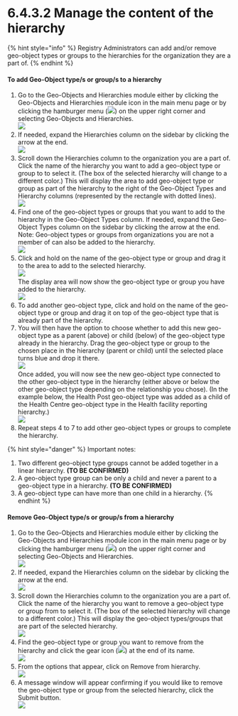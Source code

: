 # 6.4.3.2 Manage the content of the hierarchy

{% hint style="info" %}
Registry Administrators can add and/or remove geo-object types or groups to the hierarchies for the organization they are a part of.
{% endhint %}

#### **To add Geo-Object type/s or group/s to a hierarchy**

1. Go to the Geo-Objects and Hierarchies module either by clicking the Geo-Objects and Hierarchies module icon in the main menu page or by clicking the hamburger menu (![](https://lh3.googleusercontent.com/iuPmL\_Z1smFoRNK34qpVh9--96pLjj8A-P4QdCAlpcvxkSIfD3bihusMrW6MlenmddHse4DMtkIfNaLzts2tH95aM8vei5RBC6-FuLkbYRi4j4V9LiSgid0KfK2wPUgPo-Oim\_IF7FqvJW8Ck-ESi0sPLJ2Hi6rets24LbXMhLUD7h3zOJePImZz)) on the upper right corner and selecting Geo-Objects and Hierarchies.\
   ![](<../../../../../.gitbook/assets/image (5) (1).png>)
2. If needed, expand the Hierarchies column on the sidebar by clicking the arrow at the end.\
   ![](<../../../../../.gitbook/assets/image (16).png>)
3. Scroll down the Hierarchies column to the organization you are a part of. Click the name of the hierarchy you want to add a geo-object type or group to to select it. (The box of the selected hierarchy will change to a different color.) This will display the area to add geo-object type or group as part of the hierarchy to the right of the Geo-Object Types and Hierarchy columns (represented by the rectangle with dotted lines).\
   ![](https://lh4.googleusercontent.com/Jxsmc6aONAU3-udfty1\_9hh5xIWoCrFs\_r2r3AI0MbOUwuPqM1miP1l4bNzoz5Cj2s60xOfH536X1n72faAN2me0v-cPBm4ShRMUEcBFbIMnl-DNzft-e-4vemFWOfhBQPLftP9CwyamJrINk68MC-pjM6G163cV9u-jrqnareDhmOOJDEMeJJQV)
4. Find one of the geo-object types or groups that you want to add to the hierarchy in the Geo-Object Types column. If needed, expand the Geo-Object Types column on the sidebar by clicking the arrow at the end. Note: Geo-object types or groups from organizations you are not a member of can also be added to the hierarchy.\
   ![](<../../../../../.gitbook/assets/image (12).png>)
5. Click and hold on the name of the geo-object type or group and drag it to the area to add to the selected hierarchy.\
   ![](<../../../../../.gitbook/assets/image (21).png>)\
   The display area will now show the geo-object type or group you have added to the hierarchy.\
   ![](<../../../../../.gitbook/assets/image (2) (2).png>)
6. To add another geo-object type, click and hold on the name of the geo-object type or group and drag it on top of the geo-object type that is already part of the hierarchy.&#x20;
7. You will then have the option to choose whether to add this new geo-object type as a parent (above) or child (below) of the geo-object type already in the hierarchy. Drag the geo-object type or group to the chosen place in the hierarchy (parent or child) until the selected place turns blue and drop it there.\
   ![](<../../../../../.gitbook/assets/image (6) (1).png>)\
   Once added, you will now see the new geo-object type connected to the other geo-object type in the hierarchy (either above or below the other geo-object type depending on the relationship you chose). (In the example below, the Health Post geo-object type was added as a child of the Health Centre geo-object type in the Health facility reporting hierarchy.)\
   ![](https://lh4.googleusercontent.com/ceFCnlsbA8dfuQU6jM7oFmL8HdmWf0yLYNb8PP4BZVT7r73NOU8rOC8cDQF9E-QsHfVe58DRIr4mOy4gMrpTpM7GJOMJXB6ShPGFyBdppPCe3erRXIDOuWGiAUK2rhpaNcggLyy6J\_AeU0gggnZrbw1F47kmRh4dsUcGunTaCExhypDUoMPY\_iZJ)
8. Repeat steps 4 to 7 to add other geo-object types or groups to complete the hierarchy.

{% hint style="danger" %}
Important notes:&#x20;

1. Two different geo-object type groups cannot be added together in a linear hierarchy. **(TO BE CONFIRMED)**&#x20;
2. A geo-object type group can be only a child and never a parent to a geo-object type in a hierarchy. **(TO BE CONFIRMED)**&#x20;
3. A geo-object type can have more than one child in a hierarchy.
{% endhint %}

#### Remove Geo-Object type/s or group/s from a hierarchy

1. Go to the Geo-Objects and Hierarchies module either by clicking the Geo-Objects and Hierarchies module icon in the main menu page or by clicking the hamburger menu (![](https://lh3.googleusercontent.com/iuPmL\_Z1smFoRNK34qpVh9--96pLjj8A-P4QdCAlpcvxkSIfD3bihusMrW6MlenmddHse4DMtkIfNaLzts2tH95aM8vei5RBC6-FuLkbYRi4j4V9LiSgid0KfK2wPUgPo-Oim\_IF7FqvJW8Ck-ESi0sPLJ2Hi6rets24LbXMhLUD7h3zOJePImZz)) on the upper right corner and selecting Geo-Objects and Hierarchies.\
   ![](<../../../../../.gitbook/assets/image (5) (1).png>)
2. If needed, expand the Hierarchies column on the sidebar by clicking the arrow at the end.\
   ![](<../../../../../.gitbook/assets/image (16).png>)
3. Scroll down the Hierarchies column to the organization you are a part of. Click the name of the hierarchy you want to remove a geo-object type or group from to select it. (The box of the selected hierarchy will change to a different color.) This will display the geo-object types/groups that are part of the selected hierarchy.\
   ![](https://lh5.googleusercontent.com/Rc\_8zZzyeXt0sxt9HwDY3qxKN4wlgxqiM3wyHncnlke6nmpTluBYVwMcfNet3xx2bK5XHTzN1QHSJLpTaYcYl0RLKIs9ot800MWISrCv0OXe35kjxRlE6BSzHdrQ0W0cpr3tpkMI4oFIaPD98-lR4NCWJsQRVeSNEd382FoTzSrfC1digf4gkstR)
4. Find the geo-object type or group you want to remove from the hierarchy and click the gear icon (![](https://lh3.googleusercontent.com/opAub8U1fJ2Mgcg2SS2TxxhMWudBPL956h5H72-uuXqppmmqOrQFSFKBVKRveMwmrlyCp4QaRThvxE8aqFkbea-9abSRrJ\_u6-KEGOe6OrOFGI7d6iVdZeVEoOOZqBu63749utuD4eX\_u6k2wZzlJ3aBJpsnET4iZht1Q2eog6e6IyPQtbCxWOuW)) at the end of its name.\
   ![](https://lh5.googleusercontent.com/BvPyScVY2xNtLuBHeV783KrTT9zTcJ9g4bOlzn\_zfPSjybzkpTWs5-iMKvm\_-nVnkNQ4ywM0RVk0mU45yENvzhkiJU-nDPXjKVwJTPfeu-hmUfGmBj5retgJ9OGWwGMGQIPy44QcfERSE2kYGtFPM0-sTPqKYtGoqKfrsvA6JfnJaQASxV0df290)
5. From the options that appear, click on Remove from hierarchy.\
   ![](<../../../../../.gitbook/assets/image (11).png>)
6. A message window will appear confirming if you would like to remove the geo-object type or group from the selected hierarchy, click the Submit button.\
   ![](https://lh5.googleusercontent.com/SQj8brhyM1A6VP4GTooGg7p9t7i6FtxrNK8ST7BHh1MsDZnpj9hKh01IZAwIZeOl94dnMU9ZNtjEPwJfc\_rYjdaPi29OhSXDw01hLprT1g\_O3wVn25nXzLtj18XVogFMPSRSOKtAhtzyftfAmnRp1\_0gE89g24j0XcfLk5bMFDAcJtj9YXgivjL\_)
